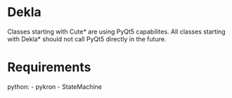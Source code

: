 # Dekla

Classes starting with Cute* are using PyQt5 capabilites. All classes starting with Dekla* should not call PyQt5 directly in the future.

# Requirements

python:
    - pykron
    - StateMachine